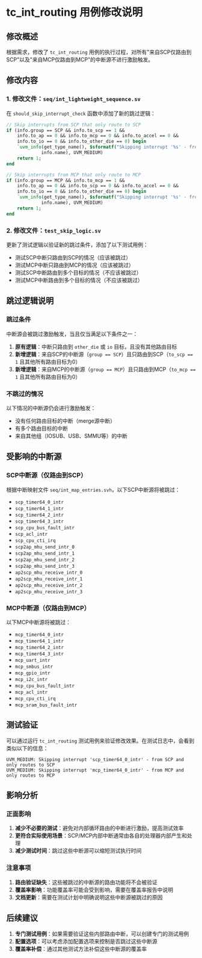 # tc_int_routing 用例修改说明

## 修改概述

根据需求，修改了 `tc_int_routing` 用例的执行过程，对所有"来自SCP仅路由到SCP"以及"来自MCP仅路由到MCP"的中断源不进行激励触发。

## 修改内容

### 1. 修改文件：`seq/int_lightweight_sequence.sv`

在 `should_skip_interrupt_check` 函数中添加了新的跳过逻辑：

```systemverilog
// Skip interrupts from SCP that only route to SCP
if (info.group == SCP && info.to_scp == 1 && 
    info.to_ap == 0 && info.to_mcp == 0 && info.to_accel == 0 &&
    info.to_io == 0 && info.to_other_die == 0) begin
    `uvm_info(get_type_name(), $sformatf("Skipping interrupt '%s' - from SCP and only routes to SCP",
             info.name), UVM_MEDIUM)
    return 1;
end

// Skip interrupts from MCP that only route to MCP
if (info.group == MCP && info.to_mcp == 1 && 
    info.to_ap == 0 && info.to_scp == 0 && info.to_accel == 0 &&
    info.to_io == 0 && info.to_other_die == 0) begin
    `uvm_info(get_type_name(), $sformatf("Skipping interrupt '%s' - from MCP and only routes to MCP",
             info.name), UVM_MEDIUM)
    return 1;
end
```

### 2. 修改文件：`test_skip_logic.sv`

更新了测试逻辑以验证新的跳过条件，添加了以下测试用例：
- 测试SCP中断只路由到SCP的情况（应该被跳过）
- 测试MCP中断只路由到MCP的情况（应该被跳过）
- 测试SCP中断路由到多个目标的情况（不应该被跳过）
- 测试MCP中断路由到多个目标的情况（不应该被跳过）

## 跳过逻辑说明

### 跳过条件

中断源会被跳过激励触发，当且仅当满足以下条件之一：

1. **原有逻辑**：中断只路由到 `other_die` 或 `io` 目标，且没有其他路由目标
2. **新增逻辑**：来自SCP的中断源（`group == SCP`）且只路由到SCP（`to_scp == 1` 且其他所有路由目标为0）
3. **新增逻辑**：来自MCP的中断源（`group == MCP`）且只路由到MCP（`to_mcp == 1` 且其他所有路由目标为0）

### 不跳过的情况

以下情况的中断源仍会进行激励触发：
- 没有任何路由目标的中断（merge源中断）
- 有多个路由目标的中断
- 来自其他组（IOSUB、USB、SMMU等）的中断

## 受影响的中断源

### SCP中断源（仅路由到SCP）
根据中断映射文件 `seq/int_map_entries.svh`，以下SCP中断源将被跳过：
- `scp_timer64_0_intr`
- `scp_timer64_1_intr`
- `scp_timer64_2_intr`
- `scp_timer64_3_intr`
- `scp_cpu_bus_fault_intr`
- `scp_acl_intr`
- `scp_cpu_cti_irq`
- `scp2ap_mhu_send_intr_0`
- `scp2ap_mhu_send_intr_1`
- `scp2ap_mhu_send_intr_2`
- `scp2ap_mhu_send_intr_3`
- `ap2scp_mhu_receive_intr_0`
- `ap2scp_mhu_receive_intr_1`
- `ap2scp_mhu_receive_intr_2`
- `ap2scp_mhu_receive_intr_3`

### MCP中断源（仅路由到MCP）
以下MCP中断源将被跳过：
- `mcp_timer64_0_intr`
- `mcp_timer64_1_intr`
- `mcp_timer64_2_intr`
- `mcp_timer64_3_intr`
- `mcp_uart_intr`
- `mcp_smbus_intr`
- `mcp_gpio_intr`
- `mcp_i2c_intr`
- `mcp_cpu_bus_fault_intr`
- `mcp_acl_intr`
- `mcp_cpu_cti_irq`
- `mcp_sram_bus_fault_intr`

## 测试验证

可以通过运行 `tc_int_routing` 测试用例来验证修改效果。在测试日志中，会看到类似以下的信息：

```
UVM_MEDIUM: Skipping interrupt 'scp_timer64_0_intr' - from SCP and only routes to SCP
UVM_MEDIUM: Skipping interrupt 'mcp_timer64_0_intr' - from MCP and only routes to MCP
```

## 影响分析

### 正面影响
1. **减少不必要的测试**：避免对内部循环路由的中断进行激励，提高测试效率
2. **更符合实际使用场景**：SCP/MCP内部中断通常由各自的处理器内部产生和处理
3. **减少测试时间**：跳过这些中断源可以缩短测试执行时间

### 注意事项
1. **路由验证缺失**：这些被跳过的中断源的路由功能将不会被验证
2. **覆盖率影响**：功能覆盖率可能会受到影响，需要在覆盖率报告中说明
3. **文档更新**：需要在测试计划中明确说明这些中断源被跳过的原因

## 后续建议

1. **专门测试用例**：如果需要验证这些内部路由中断，可以创建专门的测试用例
2. **配置选项**：可以考虑添加配置选项来控制是否跳过这些中断源
3. **覆盖率补偿**：通过其他测试方法补偿这些中断源的覆盖率
